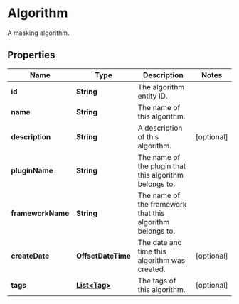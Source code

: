 

# Algorithm

A masking algorithm.

## Properties

| Name | Type | Description | Notes |
|------------ | ------------- | ------------- | -------------|
|**id** | **String** | The algorithm entity ID. |  |
|**name** | **String** | The name of this algorithm. |  |
|**description** | **String** | A description of this algorithm. |  [optional] |
|**pluginName** | **String** | The name of the plugin that this algorithm belongs to. |  |
|**frameworkName** | **String** | The name of the framework that this algorithm belongs to. |  |
|**createDate** | **OffsetDateTime** | The date and time this algorithm was created. |  [optional] |
|**tags** | [**List&lt;Tag&gt;**](Tag.md) | The tags of this algorithm. |  [optional] |



